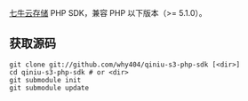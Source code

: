 
[七牛云存储](http://docs.qiniutek.com) PHP SDK，兼容 PHP 以下版本（\>= 5.1.0）。

## 获取源码

    git clone git://github.com/why404/qiniu-s3-php-sdk [<dir>]
    cd qiniu-s3-php-sdk # or <dir>
    git submodule init
    git submodule update
